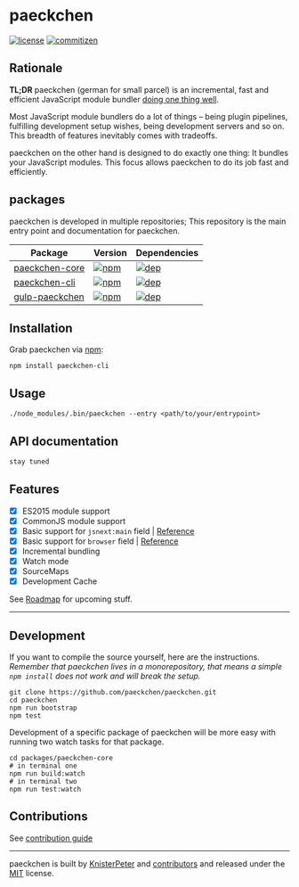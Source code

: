 # paeckchen

[![license][license-image]][license-url]
[![commitizen][commitizen-image]][commitizen-url]

## Rationale

**TL;DR** paeckchen (german for small parcel) is an incremental, fast and efficient JavaScript module bundler
[doing one thing well](https://en.wikipedia.org/wiki/Unix_philosophy#Do_One_Thing_and_Do_It_Well).

Most JavaScript module bundlers do a lot of things – being plugin pipelines, fulfilling development setup wishes, being
development servers and so on. This breadth of features inevitably comes with tradeoffs.

paeckchen on the other hand is designed to do exactly one thing: It bundles your JavaScript modules. This focus allows
paeckchen to do its job fast and efficiently.

## packages

paeckchen is developed in multiple repositories; This repository is the main entry point and documentation for paeckchen.

 Package          | Version                                                | Dependencies
------------------|:-------------------------------------------------------|:-----------------------------------------------
 [paeckchen-core] | [![npm][npm-version-core-image]][npm-version-core-url] | [![dep][daviddm-core-image]][daviddm-core-url]
 [paeckchen-cli]  | [![npm][npm-version-cli-image]][npm-version-cli-url]   | [![dep][daviddm-cli-image]][daviddm-cli-url]
 [gulp-paeckchen] | [![npm][npm-version-gulp-image]][npm-version-gulp-url] | [![dep][daviddm-gulp-image]][daviddm-gulp-url]

## Installation

Grab paeckchen via [npm](https://www.npmjs.com/package/paeckchen):

```shell
npm install paeckchen-cli
```

## Usage

```shell
./node_modules/.bin/paeckchen --entry <path/to/your/entrypoint>
```

## API documentation

```javascript
stay tuned
```

## Features

* [x] ES2015 module support
* [x] CommonJS module support
* [x] Basic support for `jsnext:main` field | [Reference](https://github.com/rollup/rollup/wiki/jsnext:main)
* [x] Basic support for `browser` field | [Reference](https://github.com/defunctzombie/package-browser-field-spec)
* [x] Incremental bundling
* [x] Watch mode
* [x] SourceMaps
* [x] Development Cache

See [Roadmap](https://github.com/paeckchen/paeckchen/milestones) for upcoming stuff.

---

## Development

If you want to compile the source yourself, here are the instructions.  
_Remember that paeckchen lives in a monorepository, that means a simple `npm install` does not work and will break the
setup._

```shell
git clone https://github.com/paeckchen/paeckchen.git
cd paeckchen
npm run bootstrap
npm test
```

Development of a specific package of paeckchen will be more easy with running two watch tasks for that package.

```shell
cd packages/paeckchen-core
# in terminal one
npm run build:watch
# in terminal two
npm run test:watch
```

## Contributions

See [contribution guide](CONTRIBUTIONS.md)

---
paeckchen is built by [KnisterPeter](https://github.com/KnisterPeter) and
[contributors](https://github.com/paeckchen/paeckchen/graphs/contributors) and released under the
[MIT](./LICENSE) license.

[paeckchen-core]: https://github.com/paeckchen/paeckchen-core
[paeckchen-cli]: https://github.com/paeckchen/paeckchen-cli
[gulp-paeckchen]: https://github.com/paeckchen/gulp-paeckchen

[license-image]: https://img.shields.io/github/license/paeckchen/paeckchen.svg
[license-url]: https://github.com/paeckchen/paeckchen

[commitizen-image]: https://img.shields.io/badge/commitizen-friendly-brightgreen.svg
[commitizen-url]: http://commitizen.github.io/cz-cli/

[npm-version-core-image]: https://img.shields.io/npm/v/paeckchen-core.svg
[npm-version-core-url]: https://www.npmjs.com/package/paeckchen-core
[npm-version-cli-image]: https://img.shields.io/npm/v/paeckchen-cli.svg
[npm-version-cli-url]: https://www.npmjs.com/package/paeckchen-cli
[npm-version-gulp-image]: https://img.shields.io/npm/v/gulp-paeckchen.svg
[npm-version-gulp-url]: https://www.npmjs.com/package/gulp-paeckchen

[daviddm-core-image]: https://img.shields.io/david/paeckchen/paeckchen-core.svg
[daviddm-core-url]: https://david-dm.org/paeckchen/paeckchen-core
[daviddm-cli-image]: https://img.shields.io/david/paeckchen/paeckchen-cli.svg
[daviddm-cli-url]: https://david-dm.org/paeckchen/paeckchen-cli
[daviddm-gulp-image]: https://img.shields.io/david/paeckchen/gulp-paeckchen.svg
[daviddm-gulp-url]: https://david-dm.org/paeckchen/gulp-paeckchen
